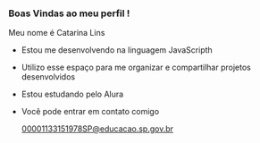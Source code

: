 ### Boas Vindas ao meu perfil !

Meu nome é Catarina Lins 

- Estou me desenvolvendo na linguagem JavaScripth
- Utilizo esse espaço para me organizar e compartilhar projetos desenvolvidos
- Estou estudando pelo Alura

- Você pode entrar em contato comigo

  00001133151978SP@educacao.sp.gov.br





